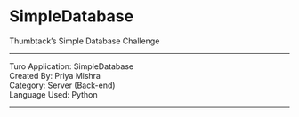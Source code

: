 # SimpleDatabase
Thumbtack’s Simple Database Challenge

****************************************
Turo Application: SimpleDatabase<br>
Created By: Priya Mishra<br>
Category: Server (Back-end)<br>
Language Used: Python
****************************************

